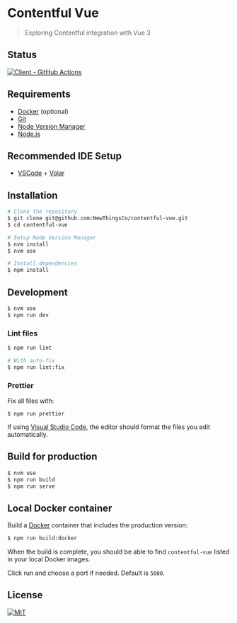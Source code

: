 # Contentful Vue

> Exploring Contentful integration with Vue 3

## Status

[![Client - GitHub Actions][client-badge]][client-logs]

## Requirements

- [Docker][docker] (optional)
- [Git][git]
- [Node Version Manager][nvm]
- [Node.js][node]

## Recommended IDE Setup

- [VSCode][vscode] + [Volar][volar]

## Installation

```sh
# Clone the repository
$ git clone git@github.com:NewThingsCo/contentful-vue.git
$ cd contentful-vue

# Setup Node Version Manager
$ nvm install
$ nvm use

# Install dependencies
$ npm install
```

## Development

```sh
$ nvm use
$ npm run dev
```

### Lint files

```sh
$ npm run lint

# With auto-fix
$ npm run lint:fix
```

### Prettier

Fix all files with:

```
$ npm run prettier
```

If using [Visual Studio Code][vscode], the editor should format the files you edit automatically.

## Build for production

```sh
$ nvm use
$ npm run build
$ npm run serve
```

[vscode]: https://code.visualstudio.com/

## Local Docker container

Build a [Docker][docker] container that includes the production version:

```sh
$ npm run build:docker
```

When the build is complete, you should be able to find `contentful-vue` listed in your local Docker images.

Click run and choose a port if needed. Default is `5000`.

## License

[![MIT][mit-badge]][license]

[client-badge]: https://github.com/NewThingsCo/contentful-vue/workflows/Client/badge.svg
[client-logs]: https://github.com/NewThingsCo/contentful-vue/actions/workflows/client.yml
[docker]: https://www.docker.com/
[git]: https://git-scm.com
[license]: ./LICENSE.md
[mit-badge]: https://img.shields.io/badge/license-MIT-green.svg
[node]: https://nodejs.org/en
[nvm]: https://github.com/nvm-sh/nvm
[volar]: https://marketplace.visualstudio.com/items?itemName=johnsoncodehk.volar
[vscode]: https://code.visualstudio.com/
